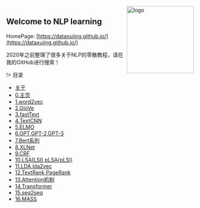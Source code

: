 <img src="_media/icon.svg" align="right" alt="logo" height="180" width="180" />

## Welcome to NLP learning

HomePage: [https://dataxujing.github.io/](https://dataxujing.github.io/)

2020年之前整理了很多关于NLP的零散教程，请在我的GitHub进行搜索！

<!-- <div align=center>
<img src="./zh-cn/img/index/cnn_hist.png" />
</div> -->


!> 目录

* [关于](zh-cn/about)
* [0.主页](zh-cn/index)
* [1.word2vec](zh-cn/01_word2vec.md)
* [2.GloVe](zh-cn/02_GloVe.md)
* [3.fastText](zh-cn/03_fastText.md)
* [4.TextCNN](zh-cn/04_TextCNN.md)
* [5.ELMO](zh-cn/05_EMLO.md)
* [6.GPT,GPT-2,GPT-3](zh-cn/06_GPT.md)
* [7.Bert系列](zh-cn/07_Bert.md)
* [8.XLNet](zh-cn/08_XLNet.md)
* [9.CRF](zh-cn/09_CRF.md)
* [10.LSA(LSI),pLSA(pLSI)](zh-cn/10_LSA.md)
* [11.LDA,lda2vec](zh-cn/11_LDA.md)
* [12.TextRank,PageRank](zh-cn/12_pangerank.md)
* [13.Attention机制](zh-cn/13_Attention.md)
* [14.Transformer](zh-cn/14_Transformer.md)
* [15.seq2seq](zh-cn/15_seq2seq.md)
* [16.MASS](zh-cn/16_MASS.md)
